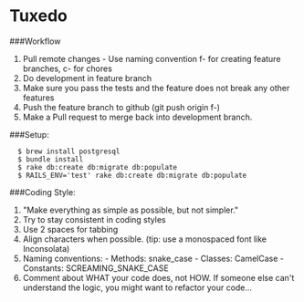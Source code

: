 Tuxedo
======


###Workflow
  1. Pull remote changes
    - Use naming convention f-<featurename> for creating feature branches, c-<name> for chores
  2. Do development in feature branch
  3. Make sure you pass the tests and the feature does not break any other features
  4. Push the feature branch to github (git push origin f-<featurename>)
  5. Make a Pull request to merge back into development branch.


###Setup:
```
  $ brew install postgresql
  $ bundle install
  $ rake db:create db:migrate db:populate
  $ RAILS_ENV='test' rake db:create db:migrate db:populate
```


###Coding Style:
  1. "Make everything as simple as possible, but not simpler."
  2. Try to stay consistent in coding styles
  3. Use 2 spaces for tabbing
  4. Align characters when possible. (tip: use a monospaced font like Inconsolata)
  5. Naming conventions:
    - Methods:   snake_case
    - Classes:   CamelCase
    - Constants: SCREAMING_SNAKE_CASE
  6. Comment about WHAT your code does, not HOW. If someone else can't understand the logic, you might want to refactor your code...
